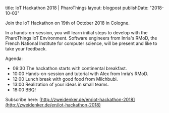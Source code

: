 title: IoT Hackathon 2018 | PharoThingslayout: blogpostpublishDate: "2018-10-03"Join the IoT Hackathon on 19th of October 2018 in Cologne. In a hands-on-session, you will learn initial steps to develop with the PharoThings IoT Environment. Software engineers from Inria's RMoD, the French National Institute for computer science, will be present and like to take your feedback.Agenda: - 09:30 The hackathon starts with continental breakfast. - 10:00 Hands-on-session and tutorial with Alex from Inria’s RMoD. - 12:00 Lunch break with good food from Milchbubi. - 13:00 Realization of your ideas in small teams. - 18:00 BBQ!Subscribe here: [http://zweidenker.de/en/iot-hackathon-2018](http://zweidenker.de/en/iot-hackathon-2018)